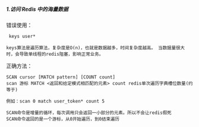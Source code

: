 ##### 1.访问 Redis 中的海量数据

 错误使用：

```
 keys user*

keys算法是遍历算法，复杂度是O(n)，也就是数据越多，时间复杂度越高。 当数据量很大时，会导致单线程的redis阻塞，影响正常业务。
```

正确方法： 

```
SCAN cursor [MATCH pattern] [COUNT count]
scan 游标 MATCH <返回和给定模式相匹配的元素> count redis单次遍历字典槽位数量(约等于)

例如：scan 0 match user_token* count 5

SCAN命令是增量的循环，每次调用只会返回一小部分的元素。所以不会让redis假死
SCAN命令返回的是一个游标，从0开始遍历，到0结束遍历
```

